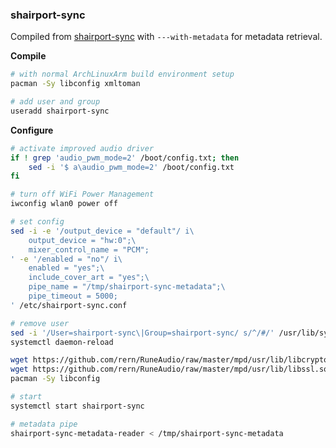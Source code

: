 ### shairport-sync

Compiled from [shairport-sync](https://github.com/mikebrady/shairport-sync) with `---with-metadata` for metadata retrieval.

**Compile**
```sh
# with normal ArchLinuxArm build environment setup
pacman -Sy libconfig xmltoman

# add user and group
useradd shairport-sync
```

**Configure**
```sh
# activate improved audio driver
if ! grep 'audio_pwm_mode=2' /boot/config.txt; then
    sed -i '$ a\audio_pwm_mode=2' /boot/config.txt
fi

# turn off WiFi Power Management
iwconfig wlan0 power off

# set config
sed -i -e '/output_device = "default"/ i\
    output_device = "hw:0";\
    mixer_control_name = "PCM";
' -e '/enabled = "no"/ i\
	enabled = "yes";\
	include_cover_art = "yes";\
	pipe_name = "/tmp/shairport-sync-metadata";\
	pipe_timeout = 5000;
' /etc/shairport-sync.conf

# remove user
sed -i '/User=shairport-sync\|Group=shairport-sync/ s/^/#/' /usr/lib/systemd/system/shairport-sync.service
systemctl daemon-reload

wget https://github.com/rern/RuneAudio/raw/master/mpd/usr/lib/libcrypto.so.1.1 -P /usr/lib
wget https://github.com/rern/RuneAudio/raw/master/mpd/usr/lib/libssl.so.1.1 -P /usr/lib
pacman -Sy libconfig

# start
systemctl start shairport-sync

# metadata pipe
shairport-sync-metadata-reader < /tmp/shairport-sync-metadata
```
